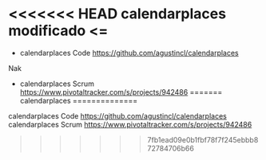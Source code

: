 <<<<<<< HEAD
calendarplaces modificado  <=
==========================

- calendarplaces Code https://github.com/agustincl/calendarplaces

Nak

- calendarplaces Scrum https://www.pivotaltracker.com/s/projects/942486
=======
calendarplaces
==============

calendarplaces Code https://github.com/agustincl/calendarplaces
calendarplaces Scrum https://www.pivotaltracker.com/s/projects/942486
>>>>>>> 7fb1ead09e0b1fbf78f7f245ebbb872784706b66
